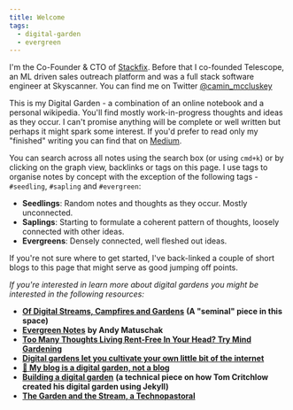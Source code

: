 ```yaml
---
title: Welcome
tags:
  - digital-garden
  - evergreen
---
```

I'm the Co-Founder & CTO of [Stackfix](https://stackfix.com). Before that I co-founded Telescope, an ML driven sales outreach platform and was a full stack software engineer at Skyscanner. You can find me on Twitter [@camin_mccluskey](https://twitter.com/intent/follow?screen_name=camin_mccluskey)

This is my Digital Garden - a combination of an online notebook and a personal wikipedia. You'll find mostly work-in-progress thoughts and ideas as they occur. I can't promise anything will be complete or well written but perhaps it might spark some interest. If you'd prefer to read only my "finished" writing you can find that on [Medium](https://caminmccluskey.medium.com/).

You can search across all notes using the search box (or using `cmd+k`) or by clicking on the graph view, backlinks or tags on this page. I use tags to organise notes by concept with the exception of the following tags - `#seedling`,  `#sapling` and `#evergreen`:

- **Seedlings**: Random notes and thoughts as they occur. Mostly unconnected.
- **Saplings**: Starting to formulate a coherent pattern of thoughts, loosely connected with other ideas.
- **Evergreens**: Densely connected, well fleshed out ideas.

If you're not sure where to get started, I've back-linked a couple of short blogs to this page that might serve as good jumping off points.

*If you're interested in learn more about digital gardens you might be interested in the following resources:*
- [**Of Digital Streams, Campfires and Gardens**](https://tomcritchlow.com/2018/10/10/of-gardens-and-wikis/) **(A "seminal" piece in this space)**
- [**Evergreen Notes**](https://notes.andymatuschak.org/Evergreen_notes) **by Andy Matuschak**
- [**Too Many Thoughts Living Rent-Free In Your Head? Try Mind Gardening**](https://www.refinery29.com/en-gb/mind-gardening-organise-thoughts-increase-productivity)
- [**Digital gardens let you cultivate your own little bit of the internet**](https://www.technologyreview.com/2020/09/03/1007716/digital-gardens-let-you-cultivate-your-own-little-bit-of-the-internet/)
- [**🌱 My blog is a digital garden, not a blog**](https://joelhooks.com/digital-garden)
- [**Building a digital garden**](https://tomcritchlow.com/2019/02/17/building-digital-garden/) **(a technical piece on how Tom Critchlow created his digital garden using Jekyll)**
- [**The Garden and the Stream, a Technopastoral**](https://hapgood.us/2015/10/17/the-garden-and-the-stream-a-technopastoral/)